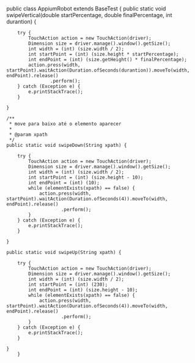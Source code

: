 <!-- TITLE: Classe Swipe Java -->
<!-- SUBTITLE: Como Realizar um Swipe mobile no java -->

#
public class AppiumRobot extends BaseTest {
public static void swipeVertical(double startPercentage, double finalPercentage, int durantion) {

        try {
            TouchAction action = new TouchAction(driver);
            Dimension size = driver.manage().window().getSize();
            int width = (int) (size.width / 2);
            int startPoint = (int) (size.height * startPercentage);
            int endPoint = (int) (size.getHeight() * finalPercentage);
            action.press(width, startPoint).waitAction(Duration.ofSeconds(durantion)).moveTo(width, endPoint).release()
                    .perform();
        } catch (Exception e) {
            e.printStackTrace();
        }

    }

    /**
     * move para baixo até o elemento aparecer
     *
     * @param xpath
     */
    public static void swipeDown(String xpath) {

        try {
            TouchAction action = new TouchAction(driver);
            Dimension size = driver.manage().window().getSize();
            int width = (int) (size.width / 2);
            int startPoint = (int) (size.height - 10);
            int endPoint = (int) (10);
            while (elementExists(xpath) == false) {
                action.press(width, startPoint).waitAction(Duration.ofSeconds(4)).moveTo(width, endPoint).release()
                        .perform();
            }
        } catch (Exception e) {
            e.printStackTrace();
        }

    }

    public static void swipeUp(String xpath) {

        try {
            TouchAction action = new TouchAction(driver);
            Dimension size = driver.manage().window().getSize();
            int width = (int) (size.width / 2);
            int startPoint = (int) (230);
            int endPoint = (int) (size.height - 10);
            while (elementExists(xpath) == false) {
                action.press(width, startPoint).waitAction(Duration.ofSeconds(4)).moveTo(width, endPoint).release()
                        .perform();
            }
        } catch (Exception e) {
            e.printStackTrace();
        }

    }
		}
